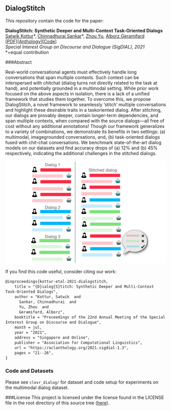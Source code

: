 ## DialogStitch

This repository contain the code for the paper:

**DialogStitch: Synthetic Deeper and Multi-Context Task-Oriented Dialogs**  
[Satwik Kottur][satwik]\*, [Chinnadhurai Sankar][chinna]\*, [Zhou Yu][zhou], [Alborz Geramifard][alborz]  
[[PDF][pdf]][[Anthology][anthology]][[Code][github]]  
*Special Interest Group on Discourse and Dialogue (SigDIAL), 2021*  
\*=equal contribution


###Abstract

Real-world conversational agents must effectively handle long conversations that span multiple contexts. Such context can be interspersed with chitchat (dialog turns not directly related to the task at hand), and potentially grounded in a multimodal setting. While prior work focused on the above aspects in isolation, there is a lack of a unified framework that studies them together. To overcome this, we propose DialogStitch, a novel framework to seamlessly ‘stitch’ multiple conversations and highlight these desirable traits in a taskoriented dialog. After stitching, our dialogs are provably deeper, contain longer-term dependencies, and span multiple contexts, when compared with the source dialogs—all free of cost without any additional annotations! Though our framework generalizes to a variety of combinations, we demonstrate its benefits in two settings: (a) multimodal, imagegrounded conversations, and, (b) task-oriented dialogs fused with chit-chat conversations. We benchmark state-of-the-art dialog models on our datasets and find accuracy drops of (a) 12% and (b) 45% respectively, indicating the additional challenges in the stitched dialogs.

![Dialog Stitch Teaser](./figures/dialog_stitch_teaser.png)

If you find this code useful, consider citing our work:

```
@inproceedings{kottur-etal-2021-dialogstitch,
    title = "{D}ialog{S}titch: Synthetic Deeper and Multi-Context Task-Oriented Dialogs",
    author = "Kottur, Satwik  and
      Sankar, Chinnadhurai  and
      Yu, Zhou  and
      Geramifard, Alborz",
    booktitle = "Proceedings of the 22nd Annual Meeting of the Special Interest Group on Discourse and Dialogue",
    month = jul,
    year = "2021",
    address = "Singapore and Online",
    publisher = "Association for Computational Linguistics",
    url = "https://aclanthology.org/2021.sigdial-1.3",
    pages = "21--26",
}
```

### Code and Datasets
Please see `clevr_dialog/` for dataset and code setup for experiments on the multimodal dialog dataset.


###License
This project is licensed under the license found in the LICENSE file in the root directory of this source tree ([here][license]).


[satwik]:https://satwikkottur.github.io/
[chinna]:https://chinnadhurai.github.io/
[zhou]:http://www.cs.columbia.edu/~zhouyu/
[alborz]:http://alborz-geramifard.com/Homepage/Welcome.html
[pdf]:https://aclanthology.org/2021.sigdial-1.3.pdf
[anthology]:https://aclanthology.org/2021.sigdial-1.3/
[github]:https://github.com/facebookresearch/DialogStitch
[license]:./LICENSE